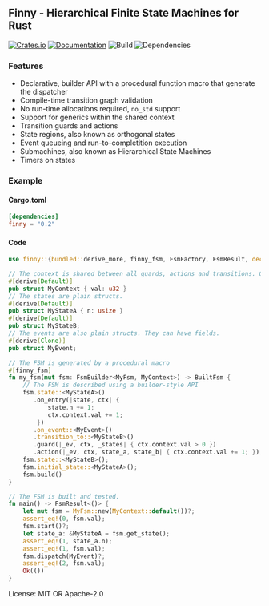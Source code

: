 ## Finny - Hierarchical Finite State Machines for Rust

[![Crates.io][crates-badge]][crates-url]
[![Documentation](https://docs.rs/finny/badge.svg)](https://docs.rs/finny)
![Build](https://github.com/lyuts/finny.rs/workflows/Build/badge.svg)
![Dependencies](https://deps.rs/repo/github/lyuts/finny.rs/status.svg)

### Features
* Declarative, builder API with a procedural function macro that generate the dispatcher
* Compile-time transition graph validation
* No run-time allocations required, `no_std` support
* Support for generics within the shared context
* Transition guards and actions
* State regions, also known as orthogonal states
* Event queueing and run-to-completition execution
* Submachines, also known as Hierarchical State Machines
* Timers on states

### Example

#### Cargo.toml

```toml
[dependencies]
finny = "0.2"
```

#### Code

```rust
use finny::{bundled::derive_more, finny_fsm, FsmFactory, FsmResult, decl::{BuiltFsm, FsmBuilder}};

// The context is shared between all guards, actions and transitions. Generics are supported here!
#[derive(Default)]
pub struct MyContext { val: u32 }
// The states are plain structs.
#[derive(Default)]
pub struct MyStateA { n: usize }
#[derive(Default)]
pub struct MyStateB;
// The events are also plain structs. They can have fields.
#[derive(Clone)]
pub struct MyEvent;

// The FSM is generated by a procedural macro
#[finny_fsm]
fn my_fsm(mut fsm: FsmBuilder<MyFsm, MyContext>) -> BuiltFsm {
    // The FSM is described using a builder-style API
    fsm.state::<MyStateA>()
       .on_entry(|state, ctx| {
           state.n += 1;
           ctx.context.val += 1;
        })
       .on_event::<MyEvent>()
       .transition_to::<MyStateB>()
       .guard(|_ev, ctx, _states| { ctx.context.val > 0 })
       .action(|_ev, ctx, state_a, state_b| { ctx.context.val += 1; });
    fsm.state::<MyStateB>();
    fsm.initial_state::<MyStateA>();
    fsm.build()
}

// The FSM is built and tested.
fn main() -> FsmResult<()> {
    let mut fsm = MyFsm::new(MyContext::default())?;
    assert_eq!(0, fsm.val);
    fsm.start()?;
    let state_a: &MyStateA = fsm.get_state();
    assert_eq!(1, state_a.n);
    assert_eq!(1, fsm.val);
    fsm.dispatch(MyEvent)?;
    assert_eq!(2, fsm.val);
    Ok(())
}
```
[crates-badge]: https://img.shields.io/crates/v/finny.svg
[crates-url]: https://crates.io/crates/finny
License: MIT OR Apache-2.0
